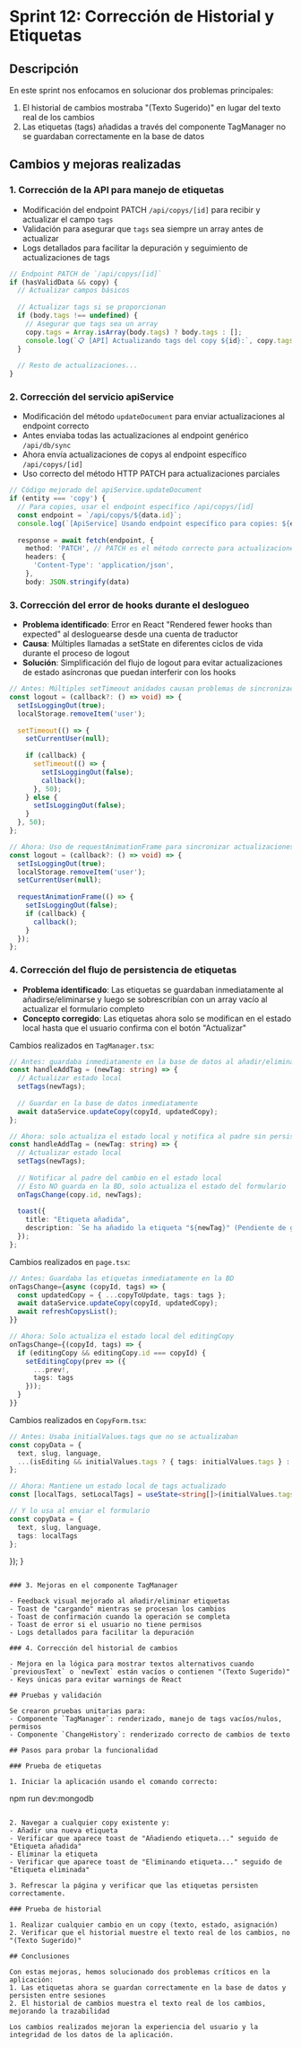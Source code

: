 # Sprint 12: Corrección de Historial y Etiquetas

## Descripción
En este sprint nos enfocamos en solucionar dos problemas principales:
1. El historial de cambios mostraba "(Texto Sugerido)" en lugar del texto real de los cambios
2. Las etiquetas (tags) añadidas a través del componente TagManager no se guardaban correctamente en la base de datos

## Cambios y mejoras realizadas

### 1. Corrección de la API para manejo de etiquetas

- Modificación del endpoint PATCH `/api/copys/[id]` para recibir y actualizar el campo `tags`
- Validación para asegurar que `tags` sea siempre un array antes de actualizar
- Logs detallados para facilitar la depuración y seguimiento de actualizaciones de tags

```typescript
// Endpoint PATCH de `/api/copys/[id]`
if (hasValidData && copy) {
  // Actualizar campos básicos
  
  // Actualizar tags si se proporcionan
  if (body.tags !== undefined) {
    // Asegurar que tags sea un array
    copy.tags = Array.isArray(body.tags) ? body.tags : [];
    console.log(`📋 [API] Actualizando tags del copy ${id}:`, copy.tags);
  }
  
  // Resto de actualizaciones...
}
```

### 2. Corrección del servicio apiService

- Modificación del método `updateDocument` para enviar actualizaciones al endpoint correcto
- Antes enviaba todas las actualizaciones al endpoint genérico `/api/db/sync`
- Ahora envía actualizaciones de copys al endpoint específico `/api/copys/[id]`
- Uso correcto del método HTTP PATCH para actualizaciones parciales

```typescript
// Código mejorado del apiService.updateDocument
if (entity === 'copy') {
  // Para copies, usar el endpoint específico /api/copys/[id]
  const endpoint = `/api/copys/${data.id}`;
  console.log(`[ApiService] Usando endpoint específico para copies: ${endpoint}`);
  
  response = await fetch(endpoint, {
    method: 'PATCH', // PATCH es el método correcto para actualizaciones parciales
    headers: {
      'Content-Type': 'application/json',
    },
    body: JSON.stringify(data)
```

### 3. Corrección del error de hooks durante el deslogueo

- **Problema identificado**: Error en React "Rendered fewer hooks than expected" al desloguearse desde una cuenta de traductor
- **Causa**: Múltiples llamadas a setState en diferentes ciclos de vida durante el proceso de logout
- **Solución**: Simplificación del flujo de logout para evitar actualizaciones de estado asíncronas que puedan interferir con los hooks

```typescript
// Antes: Múltiples setTimeout anidados causan problemas de sincronización
const logout = (callback?: () => void) => {
  setIsLoggingOut(true);
  localStorage.removeItem('user');
  
  setTimeout(() => {
    setCurrentUser(null);
    
    if (callback) {
      setTimeout(() => {
        setIsLoggingOut(false);
        callback();
      }, 50);
    } else {
      setIsLoggingOut(false);
    }
  }, 50);
};

// Ahora: Uso de requestAnimationFrame para sincronizar actualizaciones de estado
const logout = (callback?: () => void) => {
  setIsLoggingOut(true);
  localStorage.removeItem('user');
  setCurrentUser(null);
  
  requestAnimationFrame(() => {
    setIsLoggingOut(false);
    if (callback) {
      callback();
    }
  });
};
```

### 4. Corrección del flujo de persistencia de etiquetas

- **Problema identificado**: Las etiquetas se guardaban inmediatamente al añadirse/eliminarse y luego se sobrescribían con un array vacío al actualizar el formulario completo
- **Concepto corregido**: Las etiquetas ahora solo se modifican en el estado local hasta que el usuario confirma con el botón "Actualizar"

Cambios realizados en `TagManager.tsx`:

```typescript
// Antes: guardaba inmediatamente en la base de datos al añadir/eliminar etiquetas
const handleAddTag = (newTag: string) => {
  // Actualizar estado local
  setTags(newTags);
  
  // Guardar en la base de datos inmediatamente
  await dataService.updateCopy(copyId, updatedCopy);
};

// Ahora: solo actualiza el estado local y notifica al padre sin persistir
const handleAddTag = (newTag: string) => {
  // Actualizar estado local
  setTags(newTags);
  
  // Notificar al padre del cambio en el estado local
  // Esto NO guarda en la BD, solo actualiza el estado del formulario
  onTagsChange(copy.id, newTags);
  
  toast({
    title: "Etiqueta añadida",
    description: `Se ha añadido la etiqueta "${newTag}" (Pendiente de guardar)`,
  });
};
```

Cambios realizados en `page.tsx`:

```typescript
// Antes: Guardaba las etiquetas inmediatamente en la BD
onTagsChange={async (copyId, tags) => {
  const updatedCopy = { ...copyToUpdate, tags: tags };
  await dataService.updateCopy(copyId, updatedCopy);
  await refreshCopysList();
}}

// Ahora: Solo actualiza el estado local del editingCopy
onTagsChange={(copyId, tags) => {
  if (editingCopy && editingCopy.id === copyId) {
    setEditingCopy(prev => ({
      ...prev!,
      tags: tags
    }));
  }
}}
```

Cambios realizados en `CopyForm.tsx`:

```typescript
// Antes: Usaba initialValues.tags que no se actualizaban
const copyData = {
  text, slug, language,
  ...(isEditing && initialValues.tags ? { tags: initialValues.tags } : {})
};

// Ahora: Mantiene un estado local de tags actualizado
const [localTags, setLocalTags] = useState<string[]>(initialValues.tags || []);

// Y lo usa al enviar el formulario
const copyData = {
  text, slug, language,
  tags: localTags
};
```
  });
}
```

### 3. Mejoras en el componente TagManager

- Feedback visual mejorado al añadir/eliminar etiquetas
- Toast de "cargando" mientras se procesan los cambios
- Toast de confirmación cuando la operación se completa
- Toast de error si el usuario no tiene permisos
- Logs detallados para facilitar la depuración

### 4. Corrección del historial de cambios

- Mejora en la lógica para mostrar textos alternativos cuando `previousText` o `newText` están vacíos o contienen "(Texto Sugerido)"
- Keys únicas para evitar warnings de React

## Pruebas y validación

Se crearon pruebas unitarias para:
- Componente `TagManager`: renderizado, manejo de tags vacíos/nulos, permisos
- Componente `ChangeHistory`: renderizado correcto de cambios de texto

## Pasos para probar la funcionalidad

### Prueba de etiquetas

1. Iniciar la aplicación usando el comando correcto:
   ```
   npm run dev:mongodb
   ```

2. Navegar a cualquier copy existente y:
   - Añadir una nueva etiqueta
   - Verificar que aparece toast de "Añadiendo etiqueta..." seguido de "Etiqueta añadida"
   - Eliminar la etiqueta
   - Verificar que aparece toast de "Eliminando etiqueta..." seguido de "Etiqueta eliminada"

3. Refrescar la página y verificar que las etiquetas persisten correctamente.

### Prueba de historial

1. Realizar cualquier cambio en un copy (texto, estado, asignación)
2. Verificar que el historial muestre el texto real de los cambios, no "(Texto Sugerido)"

## Conclusiones

Con estas mejoras, hemos solucionado dos problemas críticos en la aplicación:
1. Las etiquetas ahora se guardan correctamente en la base de datos y persisten entre sesiones
2. El historial de cambios muestra el texto real de los cambios, mejorando la trazabilidad

Los cambios realizados mejoran la experiencia del usuario y la integridad de los datos de la aplicación.
